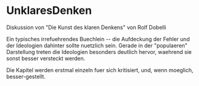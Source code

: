 # UnklaresDenken
Diskussion von "Die Kunst des klaren Denkens" von Rolf Dobelli

Ein typisches irrefuehrendes Buechlein -- die Aufdeckung der Fehler und der
Ideologien dahinter sollte nuetzlich sein. Gerade in der "populaeren"
Darstellung treten die Ideologien besonders deutlich hervor, waehrend sie
sonst besser versteckt werden.

Die Kapitel werden erstmal einzeln fuer sich kritisiert, und, wenn moeglich,
besser-gestellt.
